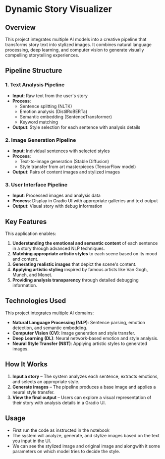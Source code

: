 # Dynamic Story Visualizer

## Overview

This project integrates multiple AI models into a creative pipeline that transforms story text into stylized images. It combines natural language processing, deep learning, and computer vision to generate visually compelling storytelling experiences.

## Pipeline Structure

### 1. Text Analysis Pipeline

- **Input**: Raw text from the user's story
- **Process**:
  - Sentence splitting (NLTK)
  - Emotion analysis (DistilRoBERTa)
  - Semantic embedding (SentenceTransformer)
  - Keyword matching
- **Output**: Style selection for each sentence with analysis details

### 2. Image Generation Pipeline

- **Input**: Individual sentences with selected styles
- **Process**:
  - Text-to-image generation (Stable Diffusion)
  - Style transfer from art masterpieces (TensorFlow model)
- **Output**: Pairs of content images and stylized images

### 3. User Interface Pipeline

- **Input**: Processed images and analysis data
- **Process**: Display in Gradio UI with appropriate galleries and text output
- **Output**: Visual story with debug information

## Key Features

This application enables:

1. **Understanding the emotional and semantic content** of each sentence in a story through advanced NLP techniques.
2. **Matching appropriate artistic styles** to each scene based on its mood and content.
3. **Generating realistic images** that depict the scene's content.
4. **Applying artistic styling** inspired by famous artists like Van Gogh, Munch, and Monet.
5. **Providing analysis transparency** through detailed debugging information.

## Technologies Used

This project integrates multiple AI domains:

- **Natural Language Processing (NLP)**: Sentence parsing, emotion detection, and semantic embedding.
- **Computer Vision (CV)**: Image generation and style transfer.
- **Deep Learning (DL)**: Neural network-based emotion and style analysis.
- **Neural Style Transfer (NST)**: Applying artistic styles to generated images.

## How It Works

1. **Input a story** – The system analyzes each sentence, extracts emotions, and selects an appropriate style.
2. **Generate images** – The pipeline produces a base image and applies a neural style transfer.
3. **View the final output** – Users can explore a visual representation of their story with analysis details in a Gradio UI.



## Usage

- First run the code as instructed in the notebook
- The system will analyze, generate, and stylize images based on the text you input in the UI.
- We can see the stylized image and original image and alongwith it some parameters on which model tries to decide the style.






